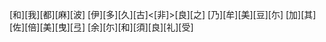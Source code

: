 [和][我][都][麻][波] [伊][多][久][古]<[非]>[良][之] [乃][牟][美][豆][尓] [加][其][佐][倍][美][曳][弖] [余][尓][和][須][良][礼][受]
